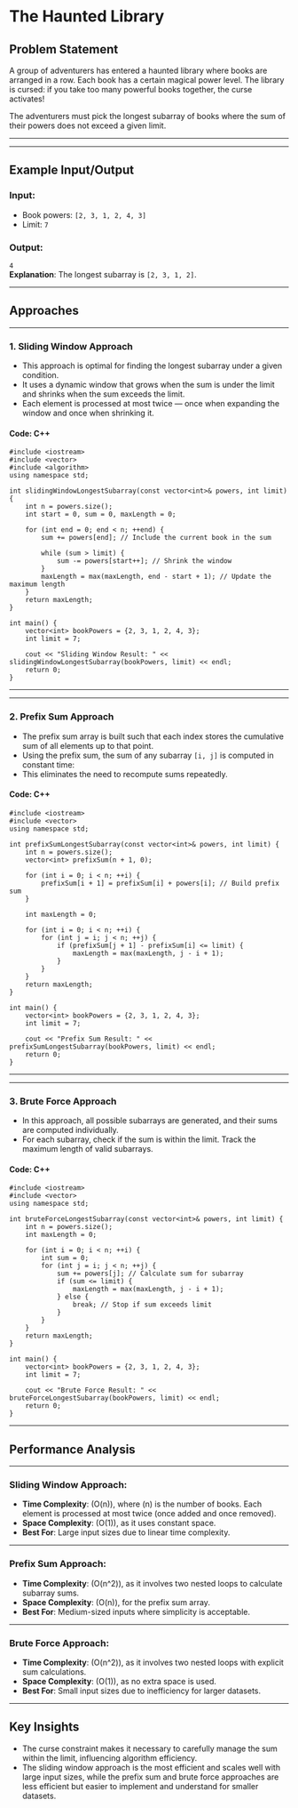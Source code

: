 # The Haunted Library

## Problem Statement
A group of adventurers has entered a haunted library where books are arranged in a row. Each book has a certain magical power level. The library is cursed: if you take too many powerful books together, the curse activates!  

The adventurers must pick the longest subarray of books where the sum of their powers does not exceed a given limit.

---

---

## Example Input/Output
### Input:
- Book powers: `[2, 3, 1, 2, 4, 3]`
- Limit: `7`

### Output:
`4`  
**Explanation**: The longest subarray is `[2, 3, 1, 2]`.

---


## Approaches

---

### 1. Sliding Window Approach
- This approach is optimal for finding the longest subarray under a given condition.
- It uses a dynamic window that grows when the sum is under the limit and shrinks when the sum exceeds the limit.
- Each element is processed at most twice — once when expanding the window and once when shrinking it.

#### Code: **C++**

``` 
#include <iostream>
#include <vector>
#include <algorithm>
using namespace std;

int slidingWindowLongestSubarray(const vector<int>& powers, int limit) {
    int n = powers.size();
    int start = 0, sum = 0, maxLength = 0;

    for (int end = 0; end < n; ++end) {
        sum += powers[end]; // Include the current book in the sum

        while (sum > limit) {
            sum -= powers[start++]; // Shrink the window
        }
        maxLength = max(maxLength, end - start + 1); // Update the maximum length
    }
    return maxLength;
}

int main() {
    vector<int> bookPowers = {2, 3, 1, 2, 4, 3};
    int limit = 7;

    cout << "Sliding Window Result: " << slidingWindowLongestSubarray(bookPowers, limit) << endl;
    return 0;
}
```

---

---

### 2. Prefix Sum Approach
- The prefix sum array is built such that each index stores the cumulative sum of all elements up to that point.
- Using the prefix sum, the sum of any subarray `[i, j]` is computed in constant time:
- This eliminates the need to recompute sums repeatedly.

#### Code: **C++**
```
#include <iostream>
#include <vector>
using namespace std;

int prefixSumLongestSubarray(const vector<int>& powers, int limit) {
    int n = powers.size();
    vector<int> prefixSum(n + 1, 0);

    for (int i = 0; i < n; ++i) {
        prefixSum[i + 1] = prefixSum[i] + powers[i]; // Build prefix sum
    }

    int maxLength = 0;

    for (int i = 0; i < n; ++i) {
        for (int j = i; j < n; ++j) {
            if (prefixSum[j + 1] - prefixSum[i] <= limit) {
                maxLength = max(maxLength, j - i + 1);
            }
        }
    }
    return maxLength;
}

int main() {
    vector<int> bookPowers = {2, 3, 1, 2, 4, 3};
    int limit = 7;

    cout << "Prefix Sum Result: " << prefixSumLongestSubarray(bookPowers, limit) << endl;
    return 0;
}
```
---
---

### 3. Brute Force Approach
- In this approach, all possible subarrays are generated, and their sums are computed individually.
- For each subarray, check if the sum is within the limit. Track the maximum length of valid subarrays.

#### Code: **C++**
```
#include <iostream>
#include <vector>
using namespace std;

int bruteForceLongestSubarray(const vector<int>& powers, int limit) {
    int n = powers.size();
    int maxLength = 0;

    for (int i = 0; i < n; ++i) {
        int sum = 0;
        for (int j = i; j < n; ++j) {
            sum += powers[j]; // Calculate sum for subarray
            if (sum <= limit) {
                maxLength = max(maxLength, j - i + 1);
            } else {
                break; // Stop if sum exceeds limit
            }
        }
    }
    return maxLength;
}

int main() {
    vector<int> bookPowers = {2, 3, 1, 2, 4, 3};
    int limit = 7;

    cout << "Brute Force Result: " << bruteForceLongestSubarray(bookPowers, limit) << endl;
    return 0;
}
```



---

## Performance Analysis

---



### Sliding Window Approach:

- **Time Complexity**: \(O(n)\), where \(n\) is the number of books. Each element is processed at most twice (once added and once removed).
- **Space Complexity**: \(O(1)\), as it uses constant space.
- **Best For**: Large input sizes due to linear time complexity.

---

### Prefix Sum Approach:

- **Time Complexity**: \(O(n^2)\), as it involves two nested loops to calculate subarray sums.
- **Space Complexity**: \(O(n)\), for the prefix sum array.
- **Best For**: Medium-sized inputs where simplicity is acceptable.

---

### Brute Force Approach:

- **Time Complexity**: \(O(n^2)\), as it involves two nested loops with explicit sum calculations.
- **Space Complexity**: \(O(1)\), as no extra space is used.
- **Best For**: Small input sizes due to inefficiency for larger datasets.


---

## Key Insights

- The curse constraint makes it necessary to carefully manage the sum within the limit, influencing algorithm efficiency.
- The sliding window approach is the most efficient and scales well with large input sizes, while the prefix sum and brute force approaches are less efficient but easier to implement and understand for smaller datasets.
